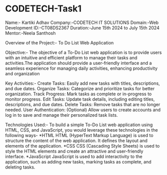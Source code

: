 # CODETECH-Task1

Name:- Kartiki Adhav
Company:-CODETECH IT SOLUTIONS
Domain:-Web Development
ID:-CT08DS2367
Duration:-June 15th 2024 to July 15th 2024
Mentor:-Neela Santhosh

Overview of the Project:-
To Do List Web Application

Objective:-
The objective of a To-Do List web application is to provide users with an intuitive and efficient platform to manage their tasks and activities.The application should provide a user-friendly interface and a seamless experience for managing daily activities, enhancing productivity and organization

Key Activities:-
Create Tasks: Easily add new tasks with titles, descriptions, and due dates.
Organize Tasks: Categorize and prioritize tasks for better organization.
Track Progress: Mark tasks as complete or in-progress to monitor progress.
Edit Tasks: Update task details, including editing titles, descriptions, and due dates.
Delete Tasks: Remove tasks that are no longer needed.
User Authentication: (Optional) Allow users to create accounts and log in to save and manage their personalized task lists.

Technologies Used:-
To build a simple To-Do List web application using HTML, CSS, and JavaScript, you would leverage these technologies in the following ways-
*HTML
HTML (HyperText Markup Language) is used to structure the content of the web application. It defines the layout and elements of the application.
*CSS
CSS (Cascading Style Sheets) is used to style the HTML elements and create an attractive and user-friendly interface.
*JavaScript
JavaScript is used to add interactivity to the application, such as adding new tasks, marking tasks as complete, and deleting tasks.

